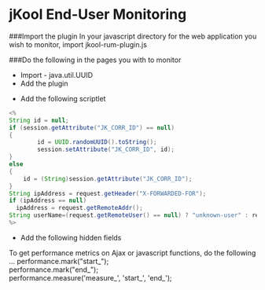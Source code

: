 # jKool End-User Monitoring

###Import the plugin
In your javascript directory for the web application you wish to monitor, import jkool-rum-plugin.js

###Do the following in the pages you with to monitor

* Import - java.util.UUID
* Add the plugin 
<script src="js/lib/jkool-rum-plugin.js" type="text/javascript"></script>

* Add the following scriptlet

```java
<%
String id = null;
if (session.getAttribute("JK_CORR_ID") == null)
{
		id = UUID.randomUUID().toString();
     	session.setAttribute("JK_CORR_ID", id);
}
else
{
    id = (String)session.getAttribute("JK_CORR_ID");
}
String ipAddress = request.getHeader("X-FORWARDED-FOR");  
if (ipAddress == null)
  ipAddress = request.getRemoteAddr();  
String userName=(request.getRemoteUser() == null) ? "unknown-user" : request.getRemoteUser();
%>
```
* Add the following hidden fields
<input type="hidden" name="corrid" id="corrid" value="<%=id%>"/>
<input type="hidden" name="username" id="username" value="<%=userName%>"/>
<input type="hidden" name="ipaddress" id="ipaddress" value="<%=ipAddress%>"/>

To get performance metrics on Ajax or javascript functions, do the following ...
performance.mark("start_<descriptive name>");  
<javascript code being marked>
performance.mark("end_<descriptive name>");  
performance.measure('measure_<descriptive name>', 'start_<descriptive name>', 'end_<descriptive name>');